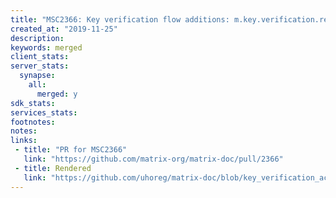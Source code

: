 ```yaml
---
title: "MSC2366: Key verification flow additions: m.key.verification.ready and m.key.verification.done"
created_at: "2019-11-25"
description:
keywords: merged
client_stats:
server_stats:
  synapse:
    all:
      merged: y
sdk_stats:
services_stats:
footnotes:
notes:
links:
 - title: "PR for MSC2366"
   link: "https://github.com/matrix-org/matrix-doc/pull/2366"
 - title: Rendered
   link: "https://github.com/uhoreg/matrix-doc/blob/key_verification_accept/proposals/2366-key-verification-accept.md"
---
```

